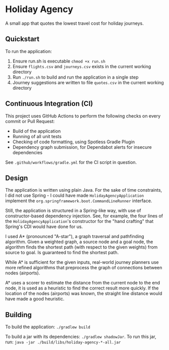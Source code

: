 # Holiday Agency

A small app that quotes the lowest travel cost for holiday journeys.

## Quickstart

To run the application:

1. Ensure run.sh is executable `chmod +x run.sh`
2. Ensure `flights.csv` and `journeys.csv` exists in the current working directory
3. Run `./run.sh` to build and run the application in a single step
4. Journey suggestions are written to file `quotes.csv` in the current working directory

## Continuous Integration (CI)

This project uses GitHub Actions to perform the following checks on every commit or Pull Request:

- Build of the application
- Running of all unit tests
- Checking of code formatting, using Spotless Gradle Plugin
- Dependency graph submission, for Dependabot alerts for insecure dependencies

See `.github/workflows/gradle.yml` for the CI script in question.

## Design

The application is written using plain Java. For the sake of time constraints, I did not use Spring - I could have made `HolidayAgencyApplication` implement the `org.springframework.boot.CommandLineRunner` interface.

Still, the application is structured in a Spring-like way, with use of constructor-based dependency injection. See, for example, the four lines of the `HolidayAgencyApplication`'s constructor for the "hand crafting" that Spring's CDI would have done for us. 

I used A* (pronounced "A-star"), a graph traversal and pathfinding algorithm. Given a weighted graph, a source node and a goal node, the algorithm finds the shortest path (with respect to the given weights) from source to goal. Is guaranteed to find the shortest path.  

While A* is sufficient for the given inputs, real-world journey planners use more refined algorithms that preprocess the graph of connections between nodes (airports).

A* uses a scorer to estimate the distance from the current node to the end node, it is used as a heuristic to find the correct result more quickly. If the location of the nodes (airports) was known, the straight line distance would have made a good heuristic. 

## Building

To build the application: `./gradlew build` 

To build a jar with its dependencies: `./gradlew shadowJar`. To run this jar, run: `java -jar ./build/libs/holiday-agency-*-all.jar`

